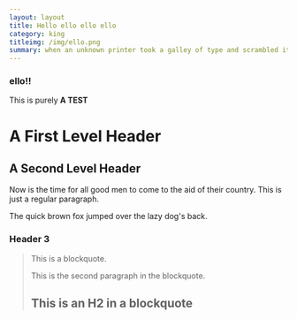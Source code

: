 ```yaml
---
layout: layout
title: Hello ello ello ello 
category: king
titleimg: /img/ello.png
summary: when an unknown printer took a galley of type and scrambled it to make a type specimen book
---
```



### ello!!

This is purely **A TEST**

A First Level Header
====================

A Second Level Header
---------------------

Now is the time for all good men to come to
the aid of their country. This is just a
regular paragraph.

The quick brown fox jumped over the lazy
dog's back.

### Header 3

> This is a blockquote.
>
> This is the second paragraph in the blockquote.
>
> ## This is an H2 in a blockquote